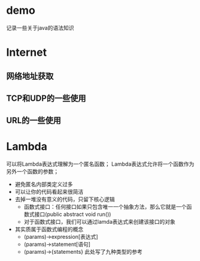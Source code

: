 # demo
记录一些关于java的语法知识

# Internet
## 网络地址获取
## TCP和UDP的一些使用
## URL的一些使用

# Lambda
可以将Lambda表达式理解为一个匿名函数； Lambda表达式允许将一个函数作为另外一个函数的参数； 
- 避免匿名内部类定义过多
- 可以让你的代码看起来很简洁
- 去掉一堆没有意义的代码，只留下核心逻辑
    - 函数式接口：任何接口如果只包含唯一一个抽象方法，那么它就是一个函数式接口(public abstract void run())
    - 对于函数式接口，我们可以通过lamda表达式来创建该接口的对象
- 其实质属于函数式编程的概念
  - (params)->expression[表达式]
  - (params)->statement[语句]
  - (params)->{statements}
此处写了九种类型的参考

 
